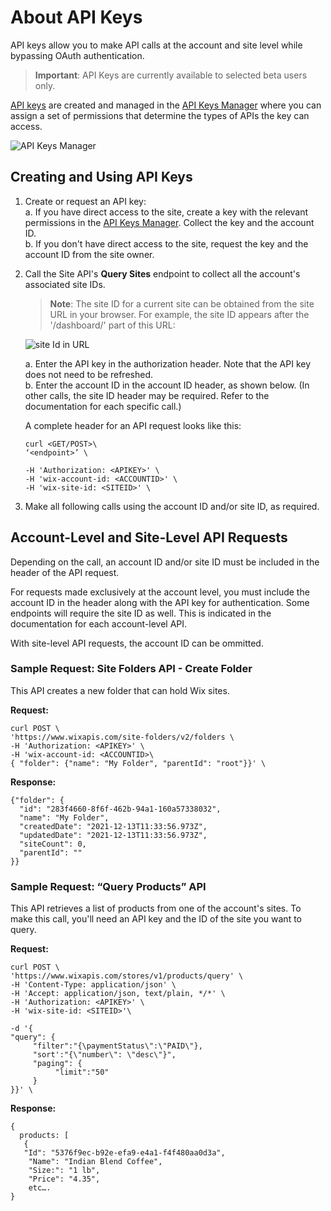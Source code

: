 # About API Keys

API keys allow you to make API calls at the account and site level while bypassing OAuth authentication. 

> **Important**: API Keys are currently available to selected beta users only. 
 
[API keys](https://support.wix.com/en/article/about-wix-api-keys) are created and managed in the [API Keys Manager](https://manage.wix.com/account/api-keys) where you can assign a set of permissions that determine the types of APIs the key can access.

![API Keys Manager](./../../media/APIKeysManager.jpg)



## Creating and Using API Keys

1. Create or request an API key:  
     a. If you have direct access to the site, create a key with the relevant permissions in the [API Keys Manager](https://manage.wix.com/account/api-keys). Collect the key and the account ID.  
     b. If you don't have direct access to the site, request the key and the account ID from the site owner.  
2. Call the Site API's **Query Sites** endpoint to collect all the account's associated site IDs.

     > **Note**: The site ID for a current site can be obtained from the site URL in your browser. For example, the site ID appears after the '/dashboard/' part of this URL:

     ![site Id in URL](./../../media/siteid.png)
     

     a. Enter the API key in the authorization header. Note that the API key does not need to be refreshed.  
     b. Enter the account ID in the account ID header, as shown below. (In other calls, the site ID header may be required. Refer to the documentation for each specific call.)

     A complete header for an API request looks like this:

     ```
     curl <GET/POST>\
     ‘<endpoint>’ \

     -H 'Authorization: <APIKEY>' \
     -H 'wix-account-id: <ACCOUNTID>' \
     -H 'wix-site-id: <SITEID>' \
     ```
3. Make all following calls using the account ID and/or site ID, as required.

## Account-Level and Site-Level API Requests
     
Depending on the call, an account ID and/or site ID must be included in the header of the API request.

For requests made exclusively at the account level, you must include the account ID in the header along with the API key for authentication. Some endpoints will require the site ID as well. This is indicated in the documentation for each account-level API.

With site-level API requests, the account ID can be ommitted.

### Sample Request: Site Folders API - Create Folder

This API creates a new folder that can hold Wix sites. 

**Request:**

```
curl POST \
'https://www.wixapis.com/site-folders/v2/folders \
-H 'Authorization: <APIKEY>' \
-H 'wix-account-id: <ACCOUNTID>\
{ "folder": {"name": "My Folder", "parentId": "root"}}' \
```

**Response:**

```
{"folder": {
  "id": "283f4660-8f6f-462b-94a1-160a57338032",
  "name": "My Folder",
  "createdDate": "2021-12-13T11:33:56.973Z",
  "updatedDate": "2021-12-13T11:33:56.973Z",
  "siteCount": 0,
  "parentId": ""
}} 
```

### Sample Request: “Query Products” API

This API retrieves a list of products from one of the account's sites. To make this call, you'll need an API key and the ID of the site you want to query.

**Request:**

```
curl POST \
'https://www.wixapis.com/stores/v1/products/query' \
-H 'Content-Type: application/json' \
-H 'Accept: application/json, text/plain, */*' \
-H 'Authorization: <APIKEY>' \
-H 'wix-site-id: <SITEID>'\

-d '{
"query": {
     "filter":"{\paymentStatus\":\"PAID\"},
     "sort':"{\"number\": \"desc\"}",
     "paging": {
          "limit":"50"
     }
}}' \
```

**Response:**

```json:
{
  products: [
   {
   "Id": "5376f9ec-b92e-efa9-e4a1-f4f480aa0d3a",
    "Name": "Indian Blend Coffee",
    "Size:": "1 lb",
    "Price": "4.35",
    etc….
}
```
